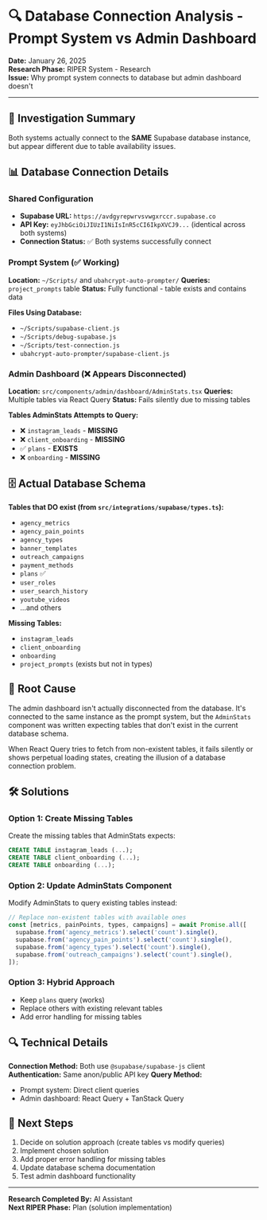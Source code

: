 # 🔍 Database Connection Analysis - Prompt System vs Admin Dashboard

**Date:** January 26, 2025  
**Research Phase:** RIPER System - Research  
**Issue:** Why prompt system connects to database but admin dashboard doesn't  

---

## 🔎 Investigation Summary

Both systems actually connect to the **SAME** Supabase database instance, but appear different due to table availability issues.

## 📊 Database Connection Details

### Shared Configuration
- **Supabase URL:** `https://avdgyrepwrvsvwgxrccr.supabase.co`
- **API Key:** `eyJhbGciOiJIUzI1NiIsInR5cCI6IkpXVCJ9...` (identical across both systems)
- **Connection Status:** ✅ Both systems successfully connect

### Prompt System (✅ Working)
**Location:** `~/Scripts/` and `ubahcrypt-auto-prompter/`
**Queries:** `project_prompts` table
**Status:** Fully functional - table exists and contains data

**Files Using Database:**
- `~/Scripts/supabase-client.js`
- `~/Scripts/debug-supabase.js` 
- `~/Scripts/test-connection.js`
- `ubahcrypt-auto-prompter/supabase-client.js`

### Admin Dashboard (❌ Appears Disconnected)
**Location:** `src/components/admin/dashboard/AdminStats.tsx`
**Queries:** Multiple tables via React Query
**Status:** Fails silently due to missing tables

**Tables AdminStats Attempts to Query:**
- ❌ `instagram_leads` - **MISSING**
- ❌ `client_onboarding` - **MISSING** 
- ✅ `plans` - **EXISTS**
- ❌ `onboarding` - **MISSING**

## 🗄️ Actual Database Schema

**Tables that DO exist (from `src/integrations/supabase/types.ts`):**
- `agency_metrics`
- `agency_pain_points` 
- `agency_types`
- `banner_templates`
- `outreach_campaigns`
- `payment_methods`
- `plans` ✅
- `user_roles`
- `user_search_history`
- `youtube_videos`
- ...and others

**Missing Tables:**
- `instagram_leads`
- `client_onboarding`
- `onboarding`
- `project_prompts` (exists but not in types)

## 🎯 Root Cause

The admin dashboard isn't actually disconnected from the database. It's connected to the same instance as the prompt system, but the `AdminStats` component was written expecting tables that don't exist in the current database schema.

When React Query tries to fetch from non-existent tables, it fails silently or shows perpetual loading states, creating the illusion of a database connection problem.

## 🛠️ Solutions

### Option 1: Create Missing Tables
Create the missing tables that AdminStats expects:
```sql
CREATE TABLE instagram_leads (...);
CREATE TABLE client_onboarding (...);
CREATE TABLE onboarding (...);
```

### Option 2: Update AdminStats Component
Modify AdminStats to query existing tables instead:
```typescript
// Replace non-existent tables with available ones
const [metrics, painPoints, types, campaigns] = await Promise.all([
  supabase.from('agency_metrics').select('count').single(),
  supabase.from('agency_pain_points').select('count').single(),
  supabase.from('agency_types').select('count').single(),
  supabase.from('outreach_campaigns').select('count').single(),
]);
```

### Option 3: Hybrid Approach
- Keep `plans` query (works)
- Replace others with existing relevant tables
- Add error handling for missing tables

## 🔍 Technical Details

**Connection Method:** Both use `@supabase/supabase-js` client
**Authentication:** Same anon/public API key
**Query Method:** 
- Prompt system: Direct client queries
- Admin dashboard: React Query + TanStack Query

## 📝 Next Steps

1. Decide on solution approach (create tables vs modify queries)
2. Implement chosen solution
3. Add proper error handling for missing tables
4. Update database schema documentation
5. Test admin dashboard functionality

---

**Research Completed By:** AI Assistant  
**Next RIPER Phase:** Plan (solution implementation) 